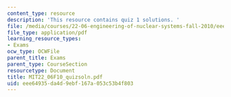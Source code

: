 ```yaml
---
content_type: resource
description: 'This resource contains quiz 1 solutions. '
file: /media/courses/22-06-engineering-of-nuclear-systems-fall-2010/eee64935da4d9ebf167a053c53b4f803_MIT22_06F10_quizsoln.pdf
file_type: application/pdf
learning_resource_types:
- Exams
ocw_type: OCWFile
parent_title: Exams
parent_type: CourseSection
resourcetype: Document
title: MIT22_06F10_quizsoln.pdf
uid: eee64935-da4d-9ebf-167a-053c53b4f803
---
```

